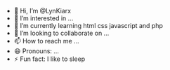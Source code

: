 - 👋 Hi, I’m @LynKiarx
- 👀 I’m interested in ...
- 🌱 I’m currently learning html css javascript and php
- 💞️ I’m looking to collaborate on ...
- 📫 How to reach me ...
- 😄 Pronouns: ...
- ⚡ Fun fact: I like to sleep


<!---
LynKiarx/LynKiarx is a ✨ special ✨ repository because its `README.md` (this file) appears on your GitHub profile.
You can click the Preview link to take a look at your changes.
--->
